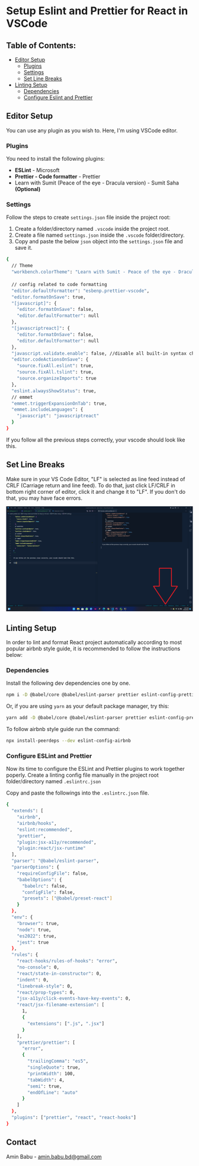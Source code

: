 <!-- Project Title -->

# Setup Eslint and Prettier for React in VSCode

<!-- Table of Contents -->

## Table of Contents:

- [Editor Setup](#editor-setup)
  - [Plugins](#plugins)
  - [Settings](#settings)
  - [Set Line Breaks](#set-line-breaks)
- [Linting Setup](#linting-setup)
  - [Dependencies](#dependencies)
  - [Configure Eslint and Prettier](#configure-eslint-and-prettier)

<!-- Editor Setup -->

## Editor Setup

You can use any plugin as you wish to. Here, I'm using VSCode editor.

### Plugins

You need to install the following plugins:

- **ESLint** - Microsoft
- **Prettier - Code formatter** - Prettier
- Learn with Sumit (Peace of the eye - Dracula version) - Sumit Saha **(Optional)**

### Settings

Follow the steps to create `settings.json` file inside the project root:

1. Create a folder/directory named `.vscode` inside the project root.
2. Create a file named `settings.json` inside the `.vscode` folder/directory.
3. Copy and paste the below `json` object into the `settings.json` file and save it.

```sh
{
  // Theme
  "workbench.colorTheme": "Learn with Sumit - Peace of the eye - Dracula version",

  // config related to code formatting
  "editor.defaultFormatter": "esbenp.prettier-vscode",
  "editor.formatOnSave": true,
  "[javascript]": {
    "editor.formatOnSave": false,
    "editor.defaultFormatter": null
  },
  "[javascriptreact]": {
    "editor.formatOnSave": false,
    "editor.defaultFormatter": null
  },
  "javascript.validate.enable": false, //disable all built-in syntax checking
  "editor.codeActionsOnSave": {
    "source.fixAll.eslint": true,
    "source.fixAll.tslint": true,
    "source.organizeImports": true
  },
  "eslint.alwaysShowStatus": true,
  // emmet
  "emmet.triggerExpansionOnTab": true,
  "emmet.includeLanguages": {
    "javascript": "javascriptreact"
  }
}

```

If you follow all the previous steps correctly, your vscode should look like this.

## Set Line Breaks

Make sure in your VS Code Editor, "LF" is selected as line feed instead of CRLF (Carriage return and line feed). To do that, just click LF/CRLF in bottom right corner of editor, click it and change it to "LF". If you don't do that, you may have face errors.

<img src="./assets/images/eslint-prettier-window.png" style="max-width: 100%; height: auto; object-fit: cover;" />

## Linting Setup

In order to lint and format React project automatically according to most popular airbnb style guide, it is recommended to follow the instructions below:

### Dependencies

Install the following dev dependencies one by one.

```sh
npm i -D @babel/core @babel/eslint-parser prettier eslint-config-prettier eslint-plugin-prettier @babel/preset-react
```

Or, if you are using `yarn` as your default package manager, try this:

```sh
yarn add -D @babel/core @babel/eslint-parser prettier eslint-config-prettier eslint-plugin-prettier @babel/preset-react
```

To follow airbnb style guide run the command:

```sh
npx install-peerdeps --dev eslint-config-airbnb
```

### Configure ESLint and Prettier

Now its time to configure the ESLint and Prettier plugins to work together poperly. Create a linting config file manually in the project root folder/directory named `.eslintrc.json`

Copy and paste the followings into the `.eslintrc.json` file.

```sh
{
  "extends": [
    "airbnb",
    "airbnb/hooks",
    "eslint:recommended",
    "prettier",
    "plugin:jsx-a11y/recommended",
    "plugin:react/jsx-runtime"
  ],
  "parser": "@babel/eslint-parser",
  "parserOptions": {
    "requireConfigFile": false,
    "babelOptions": {
      "babelrc": false,
      "configFile": false,
      "presets": ["@babel/preset-react"]
    }
  },
  "env": {
    "browser": true,
    "node": true,
    "es2022": true,
    "jest": true
  },
  "rules": {
    "react-hooks/rules-of-hooks": "error",
    "no-console": 0,
    "react/state-in-constructor": 0,
    "indent": 0,
    "linebreak-style": 0,
    "react/prop-types": 0,
    "jsx-a11y/click-events-have-key-events": 0,
    "react/jsx-filename-extension": [
      1,
      {
        "extensions": [".js", ".jsx"]
      }
    ],
    "prettier/prettier": [
      "error",
      {
        "trailingComma": "es5",
        "singleQuote": true,
        "printWidth": 100,
        "tabWidth": 4,
        "semi": true,
        "endOfLine": "auto"
      }
    ]
  },
  "plugins": ["prettier", "react", "react-hooks"]
}
```

## Contact

Amin Babu - <a href="mailto:amin.babu.bd@gmail.com">amin.babu.bd@gmail.com</a>
